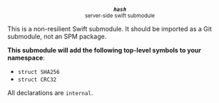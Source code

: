 <p align="center">
  <strong><em><code>hash</code></em></strong><br><small>server-side swift submodule</small>
</p>

This is a non-resilient Swift submodule. It should be imported as a Git submodule, not an SPM package. 

**This submodule will add the following top-level symbols to your namespace**:

* `struct SHA256`
* `struct CRC32`

All declarations are `internal`.
